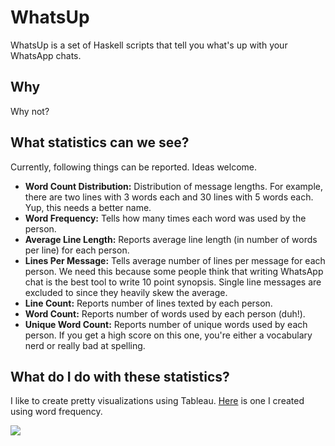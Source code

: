 # WhatsUp #

WhatsUp is a set of Haskell scripts that tell you what's up with your WhatsApp chats.

## Why ##

Why not?

## What statistics can we see? ##

Currently, following things can be reported. Ideas welcome.

- **Word Count Distribution:** Distribution of message lengths. For example, there are two lines with 3 words each and 30 lines with 5 words each. Yup, this needs a better name.
- **Word Frequency:** Tells how many times each word was used by the person.
- **Average Line Length:** Reports average line length (in number of words per line) for each person.
- **Lines Per Message:** Tells average number of lines per message for each person. We need this because some people think that writing WhatsApp chat is the best tool to write 10 point synopsis. Single line messages are excluded to since they heavily skew the average.
- **Line Count:** Reports number of lines texted by each person.
- **Word Count:** Reports number of words used by each person (duh!).
- **Unique Word Count:** Reports number of unique words used by each person. If you get a high score on this one, you're either a vocabulary nerd or really bad at spelling.

## What do I do with these statistics? ##
I like to create pretty visualizations using Tableau. [Here](https://public.tableau.com/views/HeAndShe/HisWordCloud?:embed=y&:display_count=yes) is one I created using word frequency.

<div class='tableauPlaceholder' id='viz1497461333125' style='position: relative'><noscript><a href='https://public.tableau.com/views/HeAndShe/HisWordCloud?:embed=y&:display_count=yes'><img alt=' ' src='https:&#47;&#47;public.tableau.com&#47;static&#47;images&#47;He&#47;HeAndShe&#47;HisWordCloud&#47;1_rss.png' style='border: none' /></a></noscript><object class='tableauViz'  style='display:none;'><param name='host_url' value='https%3A%2F%2Fpublic.tableau.com%2F' /> <param name='site_root' value='' /><param name='name' value='HeAndShe&#47;HisWordCloud' /><param name='tabs' value='yes' /><param name='toolbar' value='yes' /><param name='static_image' value='https:&#47;&#47;public.tableau.com&#47;static&#47;images&#47;He&#47;HeAndShe&#47;HisWordCloud&#47;1.png' /> <param name='animate_transition' value='yes' /><param name='display_static_image' value='yes' /><param name='display_spinner' value='yes' /><param name='display_overlay' value='yes' /><param name='display_count' value='yes' /></object></div>
